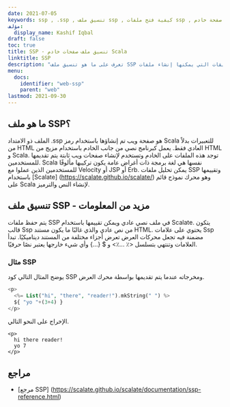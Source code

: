 ```yaml
---
date: 2021-07-05
keywords: ssp , .ssp , تنسيق ملف ssp , كيفية فتح ملفات ssp , صفحة خادم Scala
مؤلف:
  display_name: Kashif Iqbal
draft: false
toc: true
title: SSP - تنسيق ملف صفحات خادم Scala
linktitle: SSP
description: "تعرف على ما هو تنسيق ملف SSP وواجهات برمجة التطبيقات التي يمكنها إنشاء ملفات SSP وفتحها."
menu:
  docs:
    identifier: "web-ssp"
    parent: "web"
lastmod: 2021-09-30
---
```


## ما هو ملف SSP؟

الملف ذو الامتداد .ssp هو صفحة ويب تم إنشاؤها باستخدام رمز Scala للتعبيرات بدلاً من HTML العادي فقط. يعمل كبرنامج نصي من جانب الخادم باستخدام مزيج من HTML و Scala. توجد هذه الملفات على الخادم وتستخدم لإنشاء صفحات ويب ثابتة يتم تقديمها للمستخدمين. Scala نفسها هي لغة برمجة ذات أغراض عامة يكون تركيبها مألوفًا للمستخدمين الذين عملوا مع Velocity أو JSP أو Erb. يمكن تحليل ملفات SSP وتقييمها باستخدام [Scalate] (https://scalate.github.io/scalate/) وهو محرك نموذج قائم على Scala لإنشاء النص والترميز.

## تنسيق ملف SSP - مزيد من المعلومات

يتم حفظ ملفات SSP في ملف نصي عادي ويمكن تقييمها باستخدام Scalate. يتكون قالب Ssp من نص عادي والذي غالبًا ما يكون مستند HTML. يحتوي على علامات Ssp مضمنة فيه تجعل محركات العرض تعرض أجزاء مختلفة من المستند ديناميكيًا. تبدأ العلامات وتنتهي بتسلسل <٪ ...٪> و $ {...} وأي شيء خارجها يعتبر نصًا حرفيًا.

### مثال SSP

يوضح المثال التالي كود SSP ومخرجاته عندما يتم تقديمها بواسطة محرك العرض.

```PHP
<p>
  <%= List("hi", "there", "reader!").mkString(" ") %>
  ${ "yo "+(3+4) }
</p>
```
الإخراج على النحو التالي.
```
<p>
  hi there reader!
  yo 7
</p>
```

## مراجع

- [مرجع SSP] (https://scalate.github.io/scalate/documentation/ssp-reference.html)

